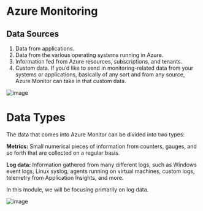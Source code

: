 # Azure Monitoring

## Data Sources

1. Data from applications.
1. Data from the various operating systems running in Azure.
1. Information fed from Azure resources, subscriptions, and tenants.
1. Custom data. If you’d like to send in monitoring-related data from your systems or applications, basically of any sort and from any source, Azure Monitor can take in that custom data.

![image](https://user-images.githubusercontent.com/877636/130851778-785662e8-dfd2-483b-a15d-3460d7c62d47.png)



# Data Types

The data that comes into Azure Monitor can be divided into two types:

**Metrics:** Small numerical pieces of information from counters, gauges, and so forth that are collected on a regular basis.

**Log data:** Information gathered from many different logs, such as Windows event logs, Linux syslog, agents running on virtual machines, custom logs, telemetry from Application Insights, and more.

In this module, we will be focusing primarily on log data.

![image](https://user-images.githubusercontent.com/877636/130851870-15f78af9-b1c3-4ceb-b669-fafd8670171f.png)
